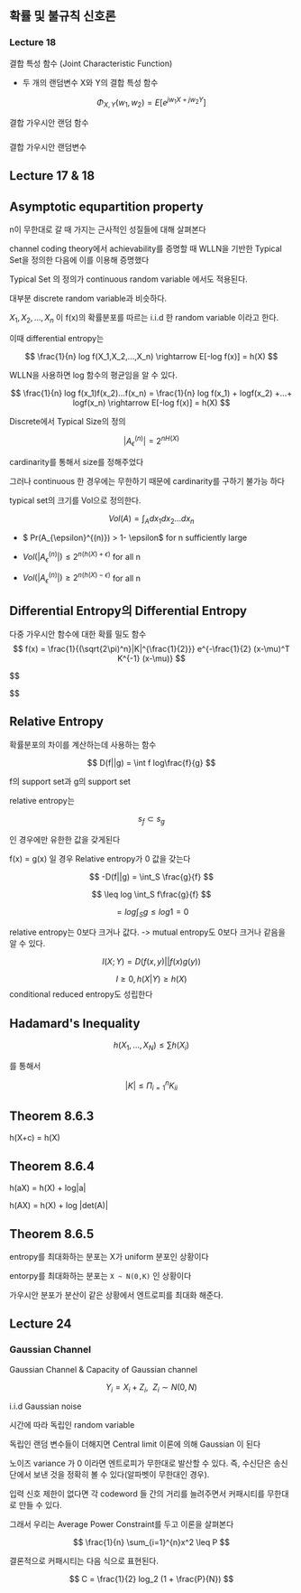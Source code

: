 ## 확률 및 불규칙 신호론
### Lecture 18
결합 특성 함수  (Joint Characteristic Function)
- 두 개의 랜덤변수 X와 Y의 결합 특성 함수

$$
\Phi _{X,Y} (w_1, w_2) = E[e^{jw_1X + jw_2Y}]
$$



결합 가우시안 랜덤 함수

###
 결합 가우시안 랜덤변수



## Lecture 17 & 18


## Asymptotic equpartition property

n이 무한대로 갈 때 가지는 근사적인 성질들에 대해 살펴본다

channel coding theory에서 achievability를 증명할 때 WLLN을 기반한 Typical Set을 정의한 다음에 이를 이용해 증명했다

Typical Set 의 정의가 continuous random variable 에서도 적용된다.


대부분 discrete random variable과 비슷하다.

$X_1, X_2, ... , X_n$ 이 f(x)의 확률분포를 따르는 i.i.d 한 random variable 이라고 한다.

이때 differential entropy는

$$
\frac{1}{n} log f(X_1,X_2,...,X_n) \rightarrow E[-log f(x)] = h(X)
$$

WLLN을 사용하면 log 함수의 평균임을 알 수 있다.


$$
\frac{1}{n} log f(x_1)f(x_2)...f(x_n) = \frac{1}{n} log f(x_1) + logf(x_2) +...+ logf(x_n) \rightarrow E[-log f(x)] = h(X)
$$

Discrete에서 Typical Size의 정의

$$
|A_{\epsilon}^{(n)}| = 2^{nH(X)}
$$

cardinarity를 통해서 size를 정해주었다

그러나 continuous 한 경우에는 무한하기 때문에 cardinarity를 구하기 불가능 하다


typical set의 크기를 Vol으로 정의한다.

$$
Vol(A) = \int_A dx_1 dx_2 ... dx_n
$$

- $ Pr(A_{\epsilon}^{(n)}) > 1- \epsilon$ for n sufficiently large

- $Vol(|A_{\epsilon}^{(n)}|) \leq 2^{n(h(X) + \epsilon)}$ for all n

- $Vol(|A_{\epsilon}^{(n)}|) \geq 2^{n(h(X) - \epsilon)}$ for all n


## Differential Entropy의 Differential Entropy

다중 가우시안 함수에 대한 확률 밀도 함수
$$
f(x) = \frac{1}{(\sqrt{2\pi)^n}|K|^{\frac{1}{2}}} e^{-\frac{1}{2} (x-\mu)^T K^{-1} (x-\mu)}
$$

$$

$$

## Relative Entropy

확률분포의 차이를 계산하는데 사용하는 함수

$$
D(f||g) = \int f log\frac{f}{g}
$$

f의 support set과 g의 support set

relative entropy는

$$
s_f \subset s_g
$$

인 경우에만 유한한 값을 갖게된다

f(x) = g(x) 일 경우 Relative entropy가 0 값을 갖는다

$$
-D(f||g) = \int_S \frac{g}{f}
$$

$$
\leq log \int_S f\frac{g}{f}
$$

$$
= log \int_S g \leq log 1 = 0
$$

relative entropy는 0보다 크거나 값다.
-> mutual entropy도 0보다 크거나 같음을 알 수 있다.

$$
I(X;Y) = D(f(x,y) || f(x)g(y))
$$

$$
I \geq 0, h(X|Y) \geq h(X)
$$
conditional reduced entropy도 성립한다

## Hadamard's Inequality

$$
h(X_1, ..., X_N) \leq \sum{h(X_i)}
$$

를 통해서

$$
|K| \leq \Pi_{i=1}^n K_{ii}
$$

## Theorem 8.6.3

h(X+c) = h(X)

## Theorem 8.6.4

h(aX) = h(X) + log|a|

h(AX) = h(X) + log |det(A)|

## Theorem 8.6.5

entropy를 최대화하는 분포는 X가 uniform 분포인 상황이다

entorpy를 최대화하는 분포는 ``X ~ N(0,K)`` 인 상황이다

가우시안 분포가 분산이 같은 상황에서 엔트로피를 최대화 해준다.


## Lecture 24

### Gaussian Channel

Gaussian Channel & Capacity of Gaussian channel

$$
Y_i = X_i + Z_i , \ \ Z_i \sim  N(0, N)
$$

i.i.d Gaussian noise

시간에 따라 독립인 random variable

독립인 랜덤 변수들이 더해지면 Central limit 이론에 의해 Gaussian 이 된다

노이즈 variance 가 0 이라면 엔트로피가 무한대로 발산할 수 있다. 즉, 수신단은 송신단에서 보낸 것을 정확히 볼 수 있다(알파벳이 무한대인 경우).


입력 신호 제한이 없다면 각 codeword 들 간의 거리를 늘려주면서 커패시티를 무한대로 만들 수 있다.

그래서 우리는 Average Power Constraint를 두고 이론을 살펴본다

$$
\frac{1}{n} \sum_{i=1}^{n}x^2 \leq P
$$

결론적으로 커패시티는 다음 식으로 표현된다.

$$
C = \frac{1}{2} log_2 (1 + \frac{P}{N})
$$
